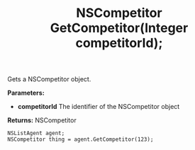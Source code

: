 ﻿---
uid: crmscript_ref_NSListAgent_GetCompetitor
title: NSCompetitor GetCompetitor(Integer competitorId);
intellisense: NSListAgent.GetCompetitor
keywords: NSListAgent, GetCompetitor
so.topic: reference
---

Gets a NSCompetitor object.

**Parameters:**
 - **competitorId** The identifier of the NSCompetitor object

**Returns:** NSCompetitor

```crmscript
NSListAgent agent;
NSCompetitor thing = agent.GetCompetitor(123);
```

